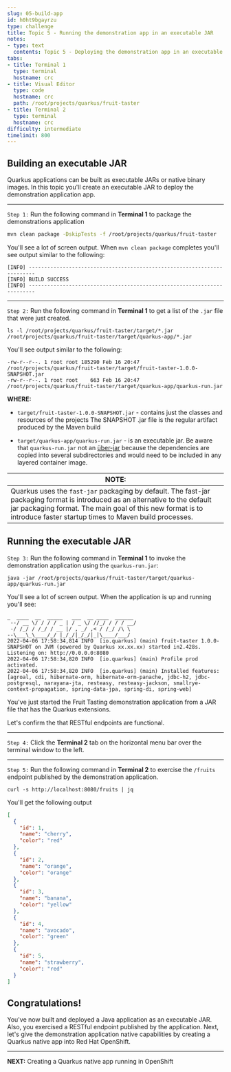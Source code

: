 ```yaml
---
slug: 05-build-app
id: h0ht9bgayrzu
type: challenge
title: Topic 5 - Running the demonstration app in an executable JAR
notes:
- type: text
  contents: Topic 5 - Deploying the demonstration app in an executable JAR
tabs:
- title: Terminal 1
  type: terminal
  hostname: crc
- title: Visual Editor
  type: code
  hostname: crc
  path: /root/projects/quarkus/fruit-taster
- title: Terminal 2
  type: terminal
  hostname: crc
difficulty: intermediate
timelimit: 800
---
```

## Building an executable JAR

Quarkus applications can be built as executable JARs or native binary images. In this topic you'll create an executable JAR to deploy the demonstration application app.

----

`Step 1:` Run the following command in **Terminal 1** to package the demonstrations application

```bash
mvn clean package -DskipTests -f /root/projects/quarkus/fruit-taster
```

You'll see a lot of screen output. When `mvn clean package` completes you'll see output similar to the following:

```
[INFO] ------------------------------------------------------------------------
[INFO] BUILD SUCCESS
[INFO] ------------------------------------------------------------------------
```

----

`Step 2:` Run the following command in **Terminal 1** to get a list of the `.jar` file that were just created.

```
ls -l /root/projects/quarkus/fruit-taster/target/*.jar /root/projects/quarkus/fruit-taster/target/quarkus-app/*.jar
```

You'll see output similar to the following:

```
-rw-r--r--. 1 root root 185290 Feb 16 20:47 /root/projects/quarkus/fruit-taster/target/fruit-taster-1.0.0-SNAPSHOT.jar
-rw-r--r--. 1 root root    663 Feb 16 20:47 /root/projects/quarkus/fruit-taster/target/quarkus-app/quarkus-run.jar
```

**WHERE:**

* `target/fruit-taster-1.0.0-SNAPSHOT.jar` - contains just the classes and resources of the projects The SNAPSHOT .jar file is the regular artifact produced by the Maven build

* `target/quarkus-app/quarkus-run.jar` - is an executable jar. Be aware that `quarkus-run.jar` not an [über-jar](https://developers.redhat.com/blog/2017/08/24/the-skinny-on-fat-thin-hollow-and-uber) because the dependencies are copied into several subdirectories and would need to be included in any layered container image.

|NOTE:|
|----|
|Quarkus uses the `fast-jar` packaging by default. The fast-jar packaging format is introduced as an alternative to the default jar packaging format. The main goal of this new format is to introduce faster startup times to Maven build processes.

## Running the executable JAR

`Step 3:` Run the following command in **Terminal 1** to invoke the demonstration application using the `quarkus-run.jar`:

```
java -jar /root/projects/quarkus/fruit-taster/target/quarkus-app/quarkus-run.jar
```

You'll see a lot of screen output. When the application is up and running you'll see:

```
_  ____  __  _____   ___  __ ____  ______
 --/ __ \/ / / / _ | / _ \/ //_/ / / / __/
 -/ /_/ / /_/ / __ |/ , _/ ,< / /_/ /\ \
--\___\_\____/_/ |_/_/|_/_/|_|\____/___/
2022-04-06 17:58:34,814 INFO  [io.quarkus] (main) fruit-taster 1.0.0-SNAPSHOT on JVM (powered by Quarkus xx.xx.xx) started in2.428s. Listening on: http://0.0.0.0:8080
2022-04-06 17:58:34,820 INFO  [io.quarkus] (main) Profile prod activated.
2022-04-06 17:58:34,820 INFO  [io.quarkus] (main) Installed features: [agroal, cdi, hibernate-orm, hibernate-orm-panache, jdbc-h2, jdbc-postgresql, narayana-jta, resteasy, resteasy-jackson, smallrye-context-propagation, spring-data-jpa, spring-di, spring-web]
```

You've just started the Fruit Tasting demonstration application from a JAR file that has the Quarkus extensions.

Let's confirm the that RESTful endpoints are functional.

----

`Step 4:` Click the **Terminal 2** tab on the horizontal menu bar over the terminal window to the left.

----

`Step 5:` Run the following command in **Terminal 2** to exercise the `/fruits` endpoint published by the demonstration application.

```
curl -s http://localhost:8080/fruits | jq
```

You'll get the following output

```json
[
  {
    "id": 1,
    "name": "cherry",
    "color": "red"
  },
  {
    "id": 2,
    "name": "orange",
    "color": "orange"
  },
  {
    "id": 3,
    "name": "banana",
    "color": "yellow"
  },
  {
    "id": 4,
    "name": "avocado",
    "color": "green"
  },
  {
    "id": 5,
    "name": "strawberry",
    "color": "red"
  }
]
```

## Congratulations!

You've now built and deployed a Java application as an executable JAR. Also, you exercised a RESTful endpoint published by the application. Next, let's give the demonstration application native capabilities by creating a Quarkus native app into Red Hat OpenShift.

----

**NEXT:** Creating a Quarkus native app running in OpenShift
